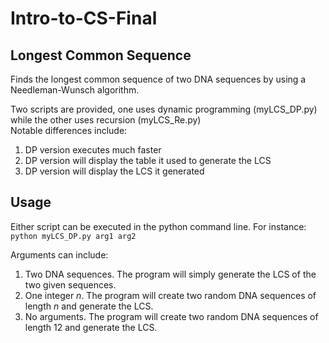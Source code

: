 # Intro-to-CS-Final
<h2>Longest Common Sequence</h2>
Finds the longest common sequence of two DNA sequences by using a Needleman-Wunsch algorithm.

Two scripts are provided, one uses dynamic programming (myLCS_DP.py) while the other uses recursion (myLCS_Re.py) <br />
Notable differences include:
1. DP version executes much faster
2. DP version will display the table it used to generate the LCS
3. DP version will display the LCS it generated

<h2>Usage</h2> 
Either script can be executed in the python command line. For instance: <br />
<code>python myLCS_DP.py arg1 arg2</code> <br />

Arguments can include: 
1. Two DNA sequences. The program will simply generate the LCS of the two given sequences.
2. One integer *n*. The program will create two random DNA sequences of length *n* and generate the LCS.
3. No arguments. The program will create two random DNA sequences of length 12 and generate the LCS.
